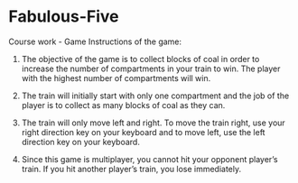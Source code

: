 # Fabulous-Five
Course work - Game
 Instructions of the game:
 1.	The objective of the game is to collect blocks of coal in order to increase the number of compartments in your train to win. The player with the highest number of compartments will win.

2.	The train will initially start with only one compartment and the job of the player is to collect as many blocks of coal as they can. 

3.	The train will only move left and right. To move the train right, use your right direction key on your keyboard and to move left, use the left direction key on your keyboard.

4.	Since this game is multiplayer, you cannot hit your opponent player’s train. If you hit another player’s train, you lose immediately. 

